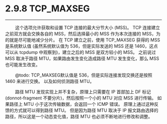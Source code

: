 # 2.9.8 TCP_MAXSEG
***

&emsp;&emsp;
这个选项允许获取和设置 TCP 连接的最大分节大小 (MSS)。
TCP 连接建立之前双方就会交换各自的 MSS，然后选择最小的 MSS 作为本次连接的 MSS，为的就是尽可能地减少分片。
在 TCP 建立之前，使用 TCP\_MAXSEG 获得的 MSS 是系统默认值 (虽然系统默认值为 536，但是实际发送的 MSS 还是 1460，这点可以从 tcpdump 中观察到)，建立之后的 MSS 是双方较小的 MSS。
之前说过 MSS 取决于路径 MTU，如果路由发生变化造成路径 MTU 发生变化，那么 MSS 也可能发生改变。

&emsp;&emsp;
@todo: TCP\_MAXSEG默认值是 536，但是实际连接发现交换还是按照 1460 来进行交换。
以及如何侦测路径 MTU。

&emsp;&emsp;
路径 MTU 发现实现上并不复杂，原理上只需要在 IP 首部加上 DF 标记 (donnot-fragment 不要分片)，然后按照一个小的 MTU 对应 MSS 进行传输。
如果路径上 MTU 小于这次传输数据，会返回一个 ICMP 错误。
原理上通过这种反馈的方式就可以得到路径 MTU。
但是因为路径 MTU 取决于 IP 报文路由选择的路径，所以这是一个动态变化值，路径 MTU 也必须不断地进行修改和调整。